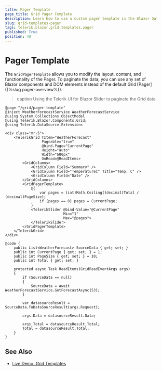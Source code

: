 ```yaml
---
title: Pager Template
page_title: Grid Pager Template
description: Learn how to use a custom pager template in the Blazor Data Grid. The template allows you to customize the layout, content, and functionality of the Pager UI component.
slug: grid-templates-pager
tags: telerik,blazor,grid,templates,pager
published: True
position: 40
---
```



# Pager Template

The `GridPagerTemplate` allows you to modify the layout, content, and functionality of the Pager. To paginate the data, you can use any set of Blazor components and DOM elements instead of the default Grid [Pager]({%slug pager-overview%}).


>caption Using the Telerik UI for Blazor Slider to paginate the Grid data

````CSHTML
@page "/grid/pager-template"
@inject WeatherForecastService WeatherForecastService
@using System.Collections.ObjectModel
@using Telerik.Blazor.Components.Grid;
@using Telerik.DataSource.Extensions

<div class="mr-5">
    <TelerikGrid TItem="WeatherForecast"
                 Pageable="true"
                 @bind-Page="CurrentPage"
                 Height="auto"
                 Width="600px"
                 OnRead=@ReadItems>
        <GridColumns>
            <GridColumn Field="Summary" />
            <GridColumn Field="TemperatureC" Title="Temp. C" />
            <GridColumn Field="Date" />
        </GridColumns>
        <GridPagerTemplate>
            @{
                var pages = (int)Math.Ceiling((decimal)Total / (decimal)PageSize);
                if (pages == 0) pages = CurrentPage;
            }
            <TelerikSlider @bind-Value="@CurrentPage"
                           Min="1"
                           Max="@pages">
            </TelerikSlider>
        </GridPagerTemplate>
    </TelerikGrid>
</div>

@code {
    public List<WeatherForecast> SourceData { get; set; }
    public int CurrentPage { get; set; } = 1;
    public int PageSize { get; set; } = 10;
    public int Total { get; set; }

    protected async Task ReadItems(GridReadEventArgs args)
    {
        if (SourceData == null)
        {
            SourceData = await WeatherForecastService.GetForecastAsync(53);
        }

        var datasourceResult = SourceData.ToDataSourceResult(args.Request);

        args.Data = datasourceResult.Data;

        args.Total = datasourceResult.Total;
        Total = datasourceResult.Total;
    }
}
````

## See Also

 * [Live Demo: Grid Templates](https://demos.telerik.com/blazor-ui/grid/templates)

